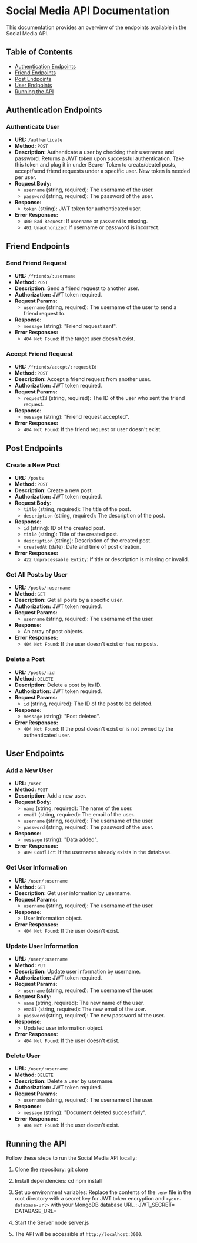 # Social Media API Documentation

This documentation provides an overview of the endpoints available in the Social Media API.

## Table of Contents

- [Authentication Endpoints](#authentication-endpoints)
- [Friend Endpoints](#friend-endpoints)
- [Post Endpoints](#post-endpoints)
- [User Endpoints](#user-endpoints)
- [Running the API](#running-the-api)

## Authentication Endpoints

### Authenticate User

- **URL:** `/authenticate`
- **Method:** `POST`
- **Description:** Authenticate a user by checking their username and password. Returns a JWT token upon successful authentication. Take this token and plug it in under Bearer Token to create/deatel posts, accept/send friend requests under a specific user. New token is needed per user.
- **Request Body:**
  - `username` (string, required): The username of the user.
  - `password` (string, required): The password of the user.
- **Response:**
  - `token` (string): JWT token for authenticated user.
- **Error Responses:**
  - `400 Bad Request`: If `username` or `password` is missing.
  - `401 Unauthorized`: If username or password is incorrect.

## Friend Endpoints

### Send Friend Request

- **URL:** `/friends/:username`
- **Method:** `POST`
- **Description:** Send a friend request to another user.
- **Authorization:** JWT token required.
- **Request Params:**
  - `username` (string, required): The username of the user to send a friend request to.
- **Response:**
  - `message` (string): "Friend request sent".
- **Error Responses:**
  - `404 Not Found`: If the target user doesn't exist.

### Accept Friend Request

- **URL:** `/friends/accept/:requestId`
- **Method:** `POST`
- **Description:** Accept a friend request from another user.
- **Authorization:** JWT token required.
- **Request Params:**
  - `requestId` (string, required): The ID of the user who sent the friend request.
- **Response:**
  - `message` (string): "Friend request accepted".
- **Error Responses:**
  - `404 Not Found`: If the friend request or user doesn't exist.

## Post Endpoints

### Create a New Post

- **URL:** `/posts`
- **Method:** `POST`
- **Description:** Create a new post.
- **Authorization:** JWT token required.
- **Request Body:**
  - `title` (string, required): The title of the post.
  - `description` (string, required): The description of the post.
- **Response:**
  - `id` (string): ID of the created post.
  - `title` (string): Title of the created post.
  - `description` (string): Description of the created post.
  - `createdAt` (date): Date and time of post creation.
- **Error Responses:**
  - `422 Unprocessable Entity`: If title or description is missing or invalid.

### Get All Posts by User

- **URL:** `/posts/:username`
- **Method:** `GET`
- **Description:** Get all posts by a specific user.
- **Authorization:** JWT token required.
- **Request Params:**
  - `username` (string, required): The username of the user.
- **Response:**
  - An array of post objects.
- **Error Responses:**
  - `404 Not Found`: If the user doesn't exist or has no posts.

### Delete a Post

- **URL:** `/posts/:id`
- **Method:** `DELETE`
- **Description:** Delete a post by its ID.
- **Authorization:** JWT token required.
- **Request Params:**
  - `id` (string, required): The ID of the post to be deleted.
- **Response:**
  - `message` (string): "Post deleted".
- **Error Responses:**
  - `404 Not Found`: If the post doesn't exist or is not owned by the authenticated user.

## User Endpoints

### Add a New User

- **URL:** `/user`
- **Method:** `POST`
- **Description:** Add a new user.
- **Request Body:**
  - `name` (string, required): The name of the user.
  - `email` (string, required): The email of the user.
  - `username` (string, required): The username of the user.
  - `password` (string, required): The password of the user.
- **Response:**
  - `message` (string): "Data added".
- **Error Responses:**
  - `409 Conflict`: If the username already exists in the database.

### Get User Information

- **URL:** `/user/:username`
- **Method:** `GET`
- **Description:** Get user information by username.
- **Request Params:**
  - `username` (string, required): The username of the user.
- **Response:**
  - User information object.
- **Error Responses:**
  - `404 Not Found`: If the user doesn't exist.

### Update User Information

- **URL:** `/user/:username`
- **Method:** `PUT`
- **Description:** Update user information by username.
- **Authorization:** JWT token required.
- **Request Params:**
  - `username` (string, required): The username of the user.
- **Request Body:**
  - `name` (string, required): The new name of the user.
  - `email` (string, required): The new email of the user.
  - `password` (string, required): The new password of the user.
- **Response:**
  - Updated user information object.
- **Error Responses:**
  - `404 Not Found`: If the user doesn't exist.

### Delete User

- **URL:** `/user/:username`
- **Method:** `DELETE`
- **Description:** Delete a user by username.
- **Authorization:** JWT token required.
- **Request Params:**
  - `username` (string, required): The username of the user.
- **Response:**
  - `message` (string): "Document deleted successfully".
- **Error Responses:**
  - `404 Not Found`: If the user doesn't exist.

## Running the API

Follow these steps to run the Social Media API locally:

1. Clone the repository:
git clone <repository-url>

2. Install dependencies:
cd <project-folder>
npm install

3. Set up environment variables:
Replace the contents of the `.env` file in the root directory with a secret key for JWT token encryption and `<your-database-url>` with your MongoDB database URL.:
JWT_SECRET=<your-jwt-secret>
DATABASE_URL=<your-database-url>

4. Start the Server
node server.js

5. The API will be accessible at `http://localhost:3000`.
